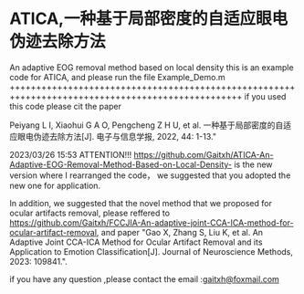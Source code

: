 # ATICA,一种基于局部密度的自适应眼电伪迹去除方法
An adaptive EOG removal method based on local density
this is an example code for ATICA, and please run the file Example_Demo.m
++++++++++++++++++++++++++++++++++++++++++++++++++++++++++++++++++++++++++++++++++++++++++++++++++
if you used this code please cit the paper


Peiyang L I, Xiaohui G A O, Pengcheng Z H U, et al. 一种基于局部密度的自适应眼电伪迹去除方法[J]. 电子与信息学报, 2022, 44: 1-13."


2023/03/26 15:53
ATTENTION!!! 
https://github.com/Gaitxh/ATICA-An-Adaptive-EOG-Removal-Method-Based-on-Local-Density-
is the new version where I rearranged the code， we suggested that you adopted the new one for application.


In addition, we suggested that the novel method that we proposed for ocular artifacts removal, please reffered to https://github.com/Gaitxh/FCCJIA-An-adaptive-joint-CCA-ICA-method-for-ocular-artifact-removal, and paper "Gao X, Zhang S, Liu K, et al. An Adaptive Joint CCA-ICA Method for Ocular Artifact Removal and its Application to Emotion Classification[J]. Journal of Neuroscience Methods, 2023: 109841.".


if you have any question ,please contact the email :gaitxh@foxmail.com
